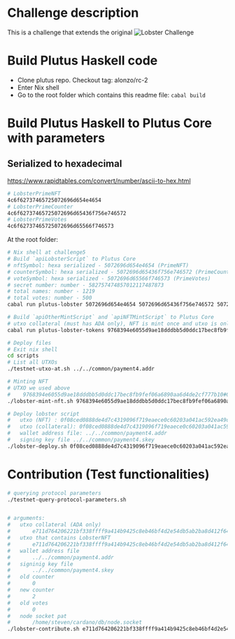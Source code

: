 # Challenge description
This is a challenge that extends the original ![Lobster Challenge](https://github.com/input-output-hk/lobster-challenge)

# Build Plutus Haskell code
- Clone plutus repo. Checkout tag: alonzo/rc-2
- Enter Nix shell
- Go to the root folder which contains this readme file: `cabal build`

# Build Plutus Haskell to Plutus Core with parameters
## Serialized to hexadecimal
https://www.rapidtables.com/convert/number/ascii-to-hex.html
```bash
# LobsterPrimeNFT
4c6f62737465725072696d654e4654
# LobsterPrimeCounter
4c6f62737465725072696d65436f756e746572
# LobsterPrimeVotes
4c6f62737465725072696d65566f746573
```

At the root folder:
```bash
# Nix shell at challenge5
# Build `apiLobsterScript` to Plutus Core
# nftSymbol: hexa serialized - 5072696d654e4654 (PrimeNFT)
# counterSymbol: hexa serialized - 5072696d65436f756e746572 (PrimeCounter)
# voteSymbol: hexa serialized - 5072696d65566f746573 (PrimeVotes)
# secret number: number - 582757474857012117487873
# total names: number - 1219
# total votes: number - 500
cabal run plutus-lobster 5072696d654e4654 5072696d65436f756e746572 5072696d65566f746573 582757474857012117487873 1219 500

# Build `apiOtherMintScript` and `apiNFTMintScript` to Plutus Core
# utxo collateral (must has ADA only), NFT is mint once and utxo is only used one time.
cabal run plutus-lobster-tokens 9768394e6055d9ae18dddbb5d0ddc17bec8fb9fef06a6890aa6d4de2cf777b10#0

# Deploy files
# Exit nix shell
cd scripts
# List all UTXOs
./testnet-utxo-at.sh ../../common/payment4.addr

# Minting NFT
# UTXO we used above
#    9768394e6055d9ae18dddbb5d0ddc17bec8fb9fef06a6890aa6d4de2cf777b10#0 (payment4.addr)
./lobster-mint-nft.sh 9768394e6055d9ae18dddbb5d0ddc17bec8fb9fef06a6890aa6d4de2cf777b10#0 ../../common/payment4.addr ../../common/payment4.skey

# Deploy lobster script
#   utxo (NFT) : 0f08ced0888de4d7c4319096f719eaece0c60203a041ac592ea49dac6fbfc426#1 (payment4.addr)
#   utxo (collateral): 0f08ced0888de4d7c4319096f719eaece0c60203a041ac592ea49dac6fbfc426#0
#   wallet address file: ../../common/payment4.addr
#   signing key file ../../common/payment4.skey
./lobster-deploy.sh 0f08ced0888de4d7c4319096f719eaece0c60203a041ac592ea49dac6fbfc426#1 0f08ced0888de4d7c4319096f719eaece0c60203a041ac592ea49dac6fbfc426#0 ../../common/payment4.addr ../../common/payment4.skey
```

# Contribution (Test functionalities)
```bash
# querying protocol parameters
./testnet-query-protocol-parameters.sh


# arguments:
#   utxo collateral (ADA only)
#       e711d764206221bf338ffff9a414b9425c8eb46bf4d2e54db5ab2ba8d412f64a#0 (payment4)    
#   utxo that contains LobsterNFT
#       e711d764206221bf338ffff9a414b9425c8eb46bf4d2e54db5ab2ba8d412f64a#1 (utxo that contain)
#   wallet address file
#       ../../common/payment4.addr
#   signinig key file
#       ../../common/payment4.skey
#   old counter
#       0
#   new counter
#       2
#   old votes
#       0
#   node socket pat
#       /home/steven/cardano/db/node.socket
./lobster-contribute.sh e711d764206221bf338ffff9a414b9425c8eb46bf4d2e54db5ab2ba8d412f64a#0 e711d764206221bf338ffff9a414b9425c8eb46bf4d2e54db5ab2ba8d412f64a#1 ../../common/payment4.addr ../../common/payment4.skey 0 2 0 /home/steven/cardano/db/node.socket
```